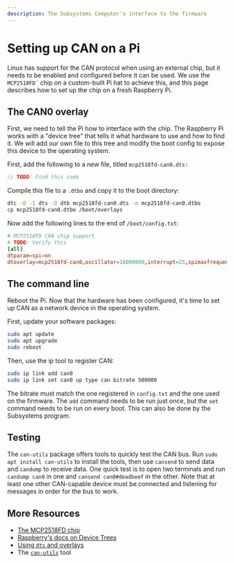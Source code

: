 ```yaml
---
description: The Subsystems Computer's interface to the firmware
---
```


# Setting up CAN on a Pi

Linux has support for the CAN protocol when using an external chip, but it needs to be enabled and configured before it can be used. We use the `` MCP2518FD` `` chip on a custom-built Pi hat to achieve this, and this page describes how to set up the chip on a fresh Raspberry Pi.

## The CAN0 overlay

First, we need to tell the Pi how to interface with the chip. The Raspberry Pi works with a "device tree" that tells it what hardware to use and how to find it. We will add our own file to this tree and modify the boot config to expose this device to the operating system.

First, add the following to a new file, titled `mcp2518fd-can0.dts:`

```groovy
// TODO: Find this code
```

Compile this file to a `.dtbo` and copy it to the boot directory:

```bash
dtc -@ -I dts -O dtb mcp2518fd-can0.dts -o mcp2518fd-can0.dtbo
cp mcp2518fd-can0.dtbo /boot/overlays
```

Now add the following lines to the end of `/boot/config.txt`:

```toml
# MCP2518FD CAN chip support
# TODO: Verify this
[all]
dtparam=spi=on
dtoverlay=mcp2518fd-can0,oscillator=16000000,interrupt=25,spimaxfrequency=1000000
```

## The command line

Reboot the Pi. Now that the hardware has been configured, it's time to set up CAN as a network device in the operating system.&#x20;

First, update your software packages:

```bash
sudo apt update
sudo apt upgrade
sudo reboot
```

Then, use the ip tool to register CAN:&#x20;

```bash
sudo ip link add can0
sudo ip link set can0 up type can bitrate 500000
```

The bitrate must match the one registered in `config.txt` and the one used on the firmware. The `add` command needs to be run just once, but the `set` command needs to be run on every boot. This can also be done by the Subsystems program.

## Testing

The `can-utils` package offers tools to quickly test the CAN bus. Run `sudo apt install can-utils` to install the tools, then use `cansend` to send data and `candump` to receive data. One quick test is to open two terminals and run `candump can0` in one and `cansend can0#deadbeef` in the other. Note that at least one other CAN-capable device must be connected and listening for messages in order for the bus to work.

## More Resources

* [The MCP2518FD chip](https://www.microchip.com/en-us/product/mcp2518fd)
* [Raspberry's docs on Device Trees](https://www.raspberrypi.com/documentation/computers/configuration.html#changing-the-default-pin-configuration)
* [Using `dts` and overlays](https://blog.stabel.family/raspberry-pi-4-device-tree/)&#x20;
* The [`can-utils`](https://github.com/linux-can/can-utils) tool

